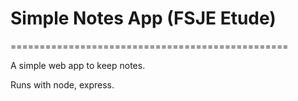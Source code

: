 # Simple Notes App (FSJE Etude)
================================================

A simple web app to keep notes.  

Runs with node, express.
